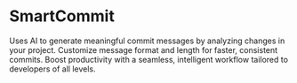 # SmartCommit
Uses AI to generate meaningful commit messages by analyzing changes in your project. Customize message format and length for faster, consistent commits. Boost productivity with a seamless, intelligent workflow tailored to developers of all levels.
